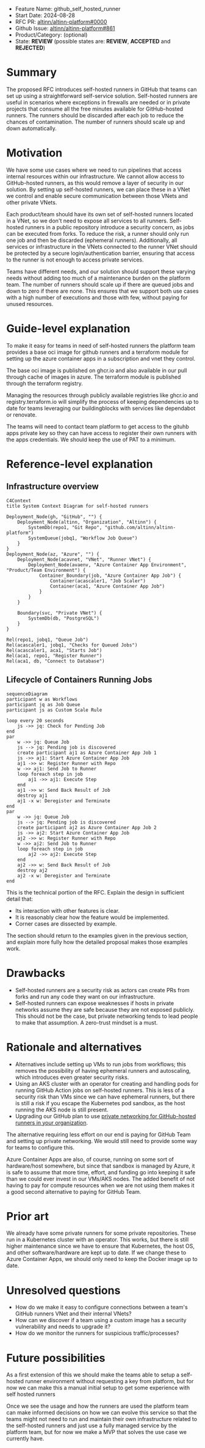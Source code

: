 - Feature Name: github_self_hosted_runner
- Start Date: 2024-08-28
- RFC PR: [altinn/altinn-platform#0000](https://github.com/altinn/altinn-platform/pull/0000)
- Github Issue: [altinn/altinn-platform#861](https://github.com/Altinn/altinn-platform/issues/861)
- Product/Category: (optional)
- State: **REVIEW** (possible states are: **REVIEW**, **ACCEPTED** and **REJECTED**)

# Summary
[summary]: #summary

The proposed RFC introduces self-hosted runners in GitHub that teams can set up using a straightforward self-service solution. Self-hosted runners are useful in scenarios where exceptions in firewalls are needed or in private projects that consume all the free minutes available for GitHub-hosted runners. The runners should be discarded after each job to reduce the chances of contamination. The number of runners should scale up and down automatically.

# Motivation
[motivation]: #motivation

We have some use cases where we need to run pipelines that access internal resources within our infrastructure. We cannot allow access to GitHub-hosted runners, as this would remove a layer of security in our solution. By setting up self-hosted runners, we can place these in a VNet we control and enable secure communication between those VNets and other private VNets.

Each product/team should have its own set of self-hosted runners located in a VNet, so we don't need to expose all services to all runners. Self-hosted runners in a public repository introduce a security concern, as jobs can be executed from forks. To reduce the risk, a runner should only run one job and then be discarded (ephemeral runners). Additionally, all services or infrastructure in the VNets connected to the runner VNet should be protected by a secure login/authentication barrier, ensuring that access to the runner is not enough to access private services.

Teams have different needs, and our solution should support these varying needs without adding too much of a maintenance burden on the platform team. The number of runners should scale up if there are queued jobs and down to zero if there are none. This ensures that we support both use cases with a high number of executions and those with few, without paying for unused resources.

# Guide-level explanation
[guide-level-explanation]: #guide-level-explanation

To make it easy for teams in need of self-hosted runners the platform team provides a base oci image for github runners and a terraform module for setting up the azure container apps in a subscription and vnet they control.

The base oci image is published on ghcr.io and also available in our pull through cache of images in azure.
The terraform module is published through the terraform registry.

Managing the resources through publicly available registries like ghcr.io and registry.terraform.io will simplify the process of keeping dependencies up to date for teams leveraging our buildingblocks with services like dependabot or renovate.

The teams will need to contact team platform to get access to the gituhb apps private key so they can have access to register their own runners with the apps credentials. We should keep the use of PAT to a minimum.

<!--
Explain the proposal as if it was already included in the platform and you were teaching it to another member of the team. That generally means:

- Introducing new named concepts.
- Explaining the feature largely in terms of examples.
- Explaining how team members should *think* about the feature, and how it should impact the way they use the platform product. It should explain the impact as concretely as possible.
- If applicable, provide sample error messages, deprecation warnings, or migration guidance.
- If applicable, describe the differences between teaching this to existing team members and new team members.
- If applicable, discuss how this impacts the ability to read, understand, and maintain sofware that runs in or uses the platform. Code is read and modified far more often than written; will the proposed feature make services easier to maintain? Will this help users of the platform to maintain their services?

For implementation-oriented RFCs (e.g. for a code based solution), this section should focus on how code contributors should think about the change, and give examples of its concrete impact. For policy RFCs, this section should provide an example-driven introduction to the policy, and explain its impact in concrete terms.
-->

# Reference-level explanation
[reference-level-explanation]: #reference-level-explanation

## Infrastructure overview

```mermaid
C4Context
title System Context Diagram for self-hosted runners

Deployment_Node(gh, "GitHub", "") {
    Deployment_Node(altinn, "Organization", "Altinn") {
        SystemDb(repo1, "Git Repo", "github.com/altinn/altinn-platform")
        SystemQueue(jobq1, "Workflow Job Queue")
    }
}
Deployment_Node(az, "Azure", "") {
    Deployment_Node(acavnet, "VNet", "Runner VNet") {
        Deployment_Node(avaenv, "Azure Container App Environment", "Product/Team Environment") {
            Container_Boundary(job, "Azure Container App Job") {
                Container(acascaler1, "Job Scaler")
                Container(aca1, "Azure Container App Job")
            }
        }
    }

    Boundary(svc, "Private VNet") {
        SystemDb(db, "PostgreSQL")
    }
}

Rel(repo1, jobq1, "Queue Job")
Rel(acascaler1, jobq1, "Checks for Queued Jobs")
Rel(acascaler1, aca1, "Starts Job")
Rel(aca1, repo1, "Register Runner")
Rel(aca1, db, "Connect to Database")
```
## Lifecycle of Containers Running Jobs

```mermaid
sequenceDiagram
participant w as Workflows
participant jq as Job Queue
participant js as Custom Scale Rule

loop every 20 seconds
    js ->> jq: Check for Pending Job
end
par
    w ->> jq: Queue Job
    js --> jq: Pending job is discovered
    create participant aj1 as Azure Container App Job 1
    js ->> aj1: Start Azure Container App Job
    aj1 ->> w: Register Runner with Repo
    w ->> aj1: Send Job to Runner
    loop foreach step in job
        aj1 ->> aj1: Execute Step
    end
    aj1 ->> w: Send Back Result of Job
    destroy aj1
    aj1 -x w: Deregister and Terminate
end
par
    w ->> jq: Queue Job
    js --> jq: Pending job is discovered
    create participant aj2 as Azure Container App Job 2
    js ->> aj2: Start Azure Container App Job
    aj2 ->> w: Register Runner with Repo
    w ->> aj2: Send Job to Runner
    loop foreach step in job
        aj2 ->> aj2: Execute Step
    end
    aj2 ->> w: Send Back Result of Job
    destroy aj2
    aj2 -x w: Deregister and Terminate
end
```

This is the technical portion of the RFC. Explain the design in sufficient detail that:

- Its interaction with other features is clear.
- It is reasonably clear how the feature would be implemented.
- Corner cases are dissected by example.

The section should return to the examples given in the previous section, and explain more fully how the detailed proposal makes those examples work.

# Drawbacks
[drawbacks]: #drawbacks

- Self-hosted runners are a security risk as actors can create PRs from forks and run any code they want on our infrastructure.
- Self-hosted runners can expose weaknesses if hosts in private networks assume they are safe because they are not exposed publicly. This should not be the case, but private networking tends to lead people to make that assumption. A zero-trust mindset is a must.

# Rationale and alternatives
[rationale-and-alternatives]: #rationale-and-alternatives

- Alternatives include setting up VMs to run jobs from workflows; this removes the possibility of having ephemeral runners and autoscaling, which introduces even greater security risks.
- Using an AKS cluster with an operator for creating and handling pods for running GitHub Action jobs on self-hosted runners. This is less of a security risk than VMs since we can have ephemeral runners, but there is still a risk if you escape the Kubernetes pod sandbox, as the host running the AKS node is still present.
- Upgrading our GitHub plan to use [private networking for GitHub-hosted runners in your organization](https://docs.github.com/en/organizations/managing-organization-settings/about-azure-private-networking-for-github-hosted-runners-in-your-organization).

The alternative requiring less effort on our end is paying for GitHub Team and setting up private networking. We would still need to provide some way for teams to configure this. 

Azure Container Apps are also, of course, running on some sort of hardware/host somewhere, but since that sandbox is managed by Azure, it is safe to assume that more time, effort, and funding go into keeping it safe than we could ever invest in our VMs/AKS nodes. The added benefit of not having to pay for compute resources when we are not using them makes it a good second alternative to paying for GitHub Team.

# Prior art
[prior-art]: #prior-art

We already have some private runners for some private repositories. These run in a Kubernetes cluster with an operator. This works, but there is still higher maintenance since we have to ensure that Kubernetes, the host OS, and other software/hardware are kept up to date. If we change these to Azure Container Apps, we should only need to keep the Docker image up to date.

<!-- 
Discuss prior art, both the good and the bad, in relation to this proposal.
A few examples of what this can include are:

- For any of the platform products: Does this feature exist in other projects and what experience have their community had?
- For community proposals: Is this done by some other community and what were their experiences with it?
- For other teams: What lessons can we learn from what other communities have done here?


This section is intended to encourage you as an author to think about the lessons from other projects, provide readers of your RFC with a fuller picture.
If there is no prior art, that is fine - your ideas are interesting to us whether they are brand new or if it is an adaptation from other languages.

Note that while precedent set by other projects is some motivation, it does not on its own motivate an RFC.
-->

# Unresolved questions
[unresolved-questions]: #unresolved-questions

- How do we make it easy to configure connections between a team's GitHub runners VNet and their internal VNets?
- How can we discover if a team using a custom image has a security vulnerability and needs to upgrade it?
- How do we monitor the runners for suspicious traffic/processes?

<!--
- What parts of the design do you expect to resolve through the RFC process before this gets merged?
- What parts of the design do you expect to resolve through the implementation of this feature before stabilization?
- What related issues do you consider out of scope for this RFC that could be addressed in the future independently of the solution that comes out of this RFC?
- What are the (unknown) unknowns?
 -->
# Future possibilities
[future-possibilities]: #future-possibilities

As a first extension of this we should make the teams able to setup a self-hosted runner environment without requesting a key from platform, but for now we can make this a manual initial setup to get some experience with self hosted runners

Once we see the usage and how the runners are used the platform team can make informed decisions on how we can evolve this service so that the teams might not need to run and maintain their own infrastructure related to the self-hosted runners and just use a fully managed service by the platform team, but for now we make a MVP that solves the use case we currently have.

<!--
Think about what the natural extension and evolution of your proposal would
be and how it would affect the project as a whole in a holistic
way. Try to use this section as a tool to more fully consider all possible
interactions with the project in your proposal.
Also consider how this all fits into the roadmap for the project
and of the relevant sub-team.

This is also a good place to "dump ideas", if they are out of scope for the
RFC you are writing but otherwise related.

If you have tried and cannot think of any future possibilities,
you may simply state that you cannot think of anything.

Note that having something written down in the future-possibilities section
is not a reason to accept the current or a future RFC; such notes should be
in the section on motivation or rationale in this or subsequent RFCs.
The section merely provides additional information.
-->
